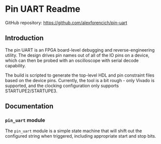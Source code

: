 # Pin UART Readme

GitHub repository: https://github.com/alexforencich/pin-uart

## Introduction

The pin UART is an FPGA board-level debugging and reverse-engineering utility.  The design drives pin names out of all of the IO pins on a device, which can then be probed with an oscilloscope with serial decode capability.

The build is scripted to generate the top-level HDL and pin constraint files based on the device pins.  Currently, the tool is a bit rough - only Vivado is supported, and the clocking configuration only supports STARTUPE2/STARTUPE3.

## Documentation

### `pin_uart` module

The `pin_uart` module is a simple state machine that will shift out the configured string when triggered, including appropriate start and stop bits.

